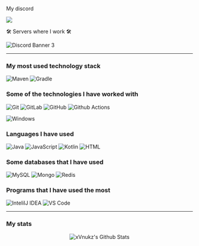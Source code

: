 My discord

<img src="https://dcbadge.vercel.app/api/shield/852680566577954828" />

🛠️ Servers where I work 🛠️

![Discord Banner 3](https://discord.com/api/guilds/927883813105844224/widget.png?style=banner2)

---

### My most used technology stack

![Maven](https://img.shields.io/badge/-Maven-1565c0?style=flat&logo=apache-maven)
![Gradle](https://img.shields.io/badge/-Gradle-green?style=flat&logo=gradle)

### Some of the technologies I have worked with

![Git](https://img.shields.io/badge/-Git-%23F05032?style=flat&logo=git&logoColor=%23ffffff)
![GitLab](https://img.shields.io/badge/-GitLab-FCA121?style=flat&logo=gitlab)
![GitHub](https://img.shields.io/badge/-GitHub-181717?style=flat&logo=github)
![Github Actions](http://img.shields.io/badge/-Github%20Actions-2088FF?style=flat&logo=github-actions&logoColor=ffffff)

![Windows](http://img.shields.io/badge/-Windows-0078D6?style=flat&logo=windows&logoColor=ffffff)

### Languages I have used

![Java](https://img.shields.io/badge/-Java-000000?style=flat&logo=Java&logoColor=007396)
![JavaScript](https://img.shields.io/badge/-JavaScript-000000?style=flat&logo=javascript)
![Kotlin](https://img.shields.io/badge/-Kotlin-000000?style=flat&logo=kotlin)
![HTML](https://img.shields.io/badge/-HTML-000000?style=flat&logo=html)

### Some databases that I have used

![MySQL](https://img.shields.io/badge/-MySQL-orange?style=flat&logo=mysql&logoColor=FFFFFF)
![Mongo](https://img.shields.io/badge/-Mongo-yellowgreen?style=flat&logo=mongodb)
![Redis](https://img.shields.io/badge/-Redis-red?style=flat&logo=redis&logoColor=FFFFFF)

### Programs that I have used the most

![InteliIJ IDEA](http://img.shields.io/badge/-InteliIj%20IDEA-000000?style=flat&logo=InteliIJ-idea&logoColor=ffffff)
![VS Code](http://img.shields.io/badge/-VS%20Code-007ACC?style=flat&logo=visual-studio-code&logoColor=ffffff)

---

### My stats

<p align='center'>
  <img align="center" src="https://github-readme-stats.vercel.app/api?username=xVnukz&show_icons=true&title_color=fff&icon_color=79ff97&text_color=efefef&bg_color=24292e" alt="xVnukz's Github Stats">
</p>

<br>

<p align='center'>
  <img align="center" src="https://github-readme-stats.vercel.app/api/top-langs/?username=xVnukz&show_icons=true&hide_border=true&theme=radical%22%3E
</p>
